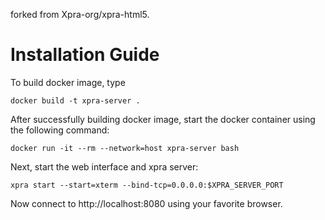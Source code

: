 forked from Xpra-org/xpra-html5.

# Installation Guide

To build docker image, type
```
docker build -t xpra-server .
```

After successfully building docker image, start the docker container using the following command:
```
docker run -it --rm --network=host xpra-server bash
```

Next, start the web interface and xpra server:
```
xpra start --start=xterm --bind-tcp=0.0.0.0:$XPRA_SERVER_PORT
```

Now connect to http://localhost:8080 using your favorite browser.
